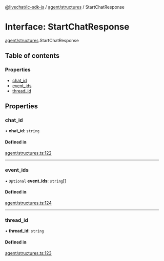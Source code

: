 [@livechat/lc-sdk-js](../README.md) / [agent/structures](../modules/agent_structures.md) / StartChatResponse

# Interface: StartChatResponse

[agent/structures](../modules/agent_structures.md).StartChatResponse

## Table of contents

### Properties

- [chat\_id](agent_structures.StartChatResponse.md#chat_id)
- [event\_ids](agent_structures.StartChatResponse.md#event_ids)
- [thread\_id](agent_structures.StartChatResponse.md#thread_id)

## Properties

### chat\_id

• **chat\_id**: `string`

#### Defined in

[agent/structures.ts:122](https://github.com/livechat/lc-sdk-js/blob/7431f2f/src/agent/structures.ts#L122)

___

### event\_ids

• `Optional` **event\_ids**: `string`[]

#### Defined in

[agent/structures.ts:124](https://github.com/livechat/lc-sdk-js/blob/7431f2f/src/agent/structures.ts#L124)

___

### thread\_id

• **thread\_id**: `string`

#### Defined in

[agent/structures.ts:123](https://github.com/livechat/lc-sdk-js/blob/7431f2f/src/agent/structures.ts#L123)
